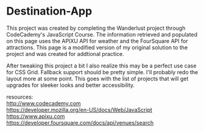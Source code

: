 # Destination-App
This project was created by completing the Wanderlust project through CodeCademy's JavaScript Course. The information retrieved and populated on this page uses the APIXU API for weather and the FourSquare API for attractions. This page is a modified version of my original solution to the project and was created for addtional practice.

After tweaking this project a bit I also realize this may be a perfect use case for CSS Grid. Fallback support should be pretty simple. I'll probably redo the layout more at some point. This goes with the list of projects that will get upgrades for sleeker looks and better accessibility.

resources: <br>
http://www.codecademy.com <br>
https://developer.mozilla.org/en-US/docs/Web/JavaScript <br>
https://www.apixu.com <br>
https://developer.foursquare.com/docs/api/venues/search

